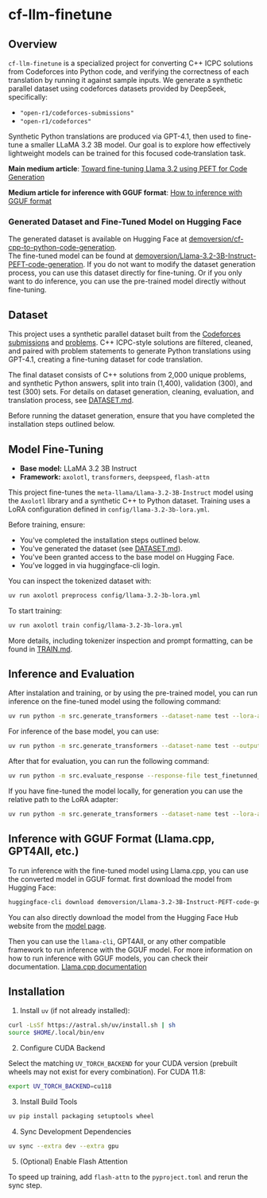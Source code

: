 # cf-llm-finetune

## Overview

`cf-llm-finetune` is a specialized project for converting C++ ICPC solutions from Codeforces into Python code, and verifying the correctness of each translation by running it against sample inputs. We generate a synthetic parallel dataset using codeforces datasets provided by DeepSeek, specifically:
- `"open-r1/codeforces-submissions"`
- `"open-r1/codeforces"`

Synthetic Python translations are produced via GPT-4.1, then used to fine-tune a smaller LLaMA 3.2 3B model. Our goal is to explore how effectively lightweight models can be trained for this focused code‐translation task.

**Main medium article**: [Toward fine-tuning Llama 3.2 using PEFT for Code Generation](https://medium.com/@haddadhesam/towards-fine-tuning-llama-3-2-using-peft-for-code-generation-63e3991c26db)

**Medium article for inference with GGUF format**: [How to inference with GGUF format](https://haddadhesam.medium.com/one-file-to-rule-them-all-gguf-for-local-llm-testing-and-deployment-208b85934434)

### Generated Dataset and Fine-Tuned Model on Hugging Face
The generated dataset is available on Hugging Face at [demoversion/cf-cpp-to-python-code-generation](https://huggingface.co/datasets/demoversion/cf-cpp-to-python-code-generation).  
The fine-tuned model can be found at [demoversion/Llama-3.2-3B-Instruct-PEFT-code-generation](https://huggingface.co/demoversion/Llama-3.2-3B-Instruct-PEFT-code-generation). If you do not want to modify the dataset generation process, you can use this dataset directly for fine-tuning. Or if you only want to do inference, you can use the pre-trained model directly without fine-tuning.

## Dataset

This project uses a synthetic parallel dataset built from the [Codeforces submissions](https://huggingface.co/datasets/open-r1/-submissions) and [problems](https://huggingface.co/datasets/open-r1/codeforces). C++ ICPC-style solutions are filtered, cleaned, and paired with problem statements to generate Python translations using GPT-4.1, creating a fine-tuning dataset for code translation.

The final dataset consists of C++ solutions from 2,000 unique problems, and synthetic Python answers, split into train (1,400), validation (300), and test (300) sets. For details on dataset generation, cleaning, evaluation, and translation process, see [DATASET.md](./DATASET.md).

Before running the dataset generation, ensure that you have completed the installation steps outlined below.

## Model Fine-Tuning

- **Base model:** LLaMA 3.2 3B Instruct
- **Framework:** `axolotl`, `transformers`, `deepspeed`, `flash-attn`  

This project fine-tunes the `meta-llama/Llama-3.2-3B-Instruct` model using the `Axolotl` library and a synthetic C++ to Python dataset. Training uses a LoRA configuration defined in `config/llama-3.2-3b-lora.yml`.

Before training, ensure:
- You've completed the installation steps outlined below.
- You've generated the dataset (see [DATASET.md](./DATASET.md)).
- You've been granted access to the base model on Hugging Face.
- You’ve logged in via huggingface-cli login.

You can inspect the tokenized dataset with:
```bash
uv run axolotl preprocess config/llama-3.2-3b-lora.yml
```
To start training:
```bash
uv run axolotl train config/llama-3.2-3b-lora.yml
```
More details, including tokenizer inspection and prompt formatting, can be found in [TRAIN.md](./TRAIN.md).

## Inference and Evaluation
After instalation and training, or by using the pre-trained model, you can run inference on the fine-tuned model using the following command:
```bash
uv run python -m src.generate_transformers --dataset-name test --lora-adapter demoversion/Llama-3.2-3B-Instruct-PEFT-code-generation --output-path test_finetunned_transformers_response.jsonl --use-cache
```
For inference of the base model, you can use:
```bash
uv run python -m src.generate_transformers --dataset-name test --output-path test_transformers_response.jsonl --use-cache
```

After that for evaluation, you can run the following command:
```bash
uv run python -m src.evaluate_response --response-file test_finetunned_transformers_response.jsonl
```

If you have fine-tuned the model locally, for generation you can use the relative path to the LoRA adapter:
```bash
uv run python -m src.generate_transformers --dataset-name test --lora-adapter ./outputs/cf-llm-finetune-llama-3.2-3b-lora --output-path test_finetunned_transformers_response.jsonl --use-cache
```

## Inference with GGUF Format (Llama.cpp, GPT4All, etc.)
To run inference with the fine-tuned model using Llama.cpp, you can use the converted model in GGUF format. first download the model from Hugging Face:
```bash
huggingface-cli download demoversion/Llama-3.2-3B-Instruct-PEFT-code-generation --include "Llama-3.2-3B-Instruct-PEFT-code-generation.Q8_0.gguf" --local-dir ./
```
You can also directly download the model from the Hugging Face Hub website from the [model page](https://huggingface.co/demoversion/Llama-3.2-3B-Instruct-PEFT-code-generation).

Then you can use the `llama-cli`, GPT4All, or any other compatible framework to run inference with the GGUF model. For more information on how to run inference with GGUF models, you can check their documentation. [Llama.cpp documentation](https://github.com/ggml-org/llama.cpp)

## Installation

1. Install `uv` (if not already installed):  
```bash
curl -LsSf https://astral.sh/uv/install.sh | sh
source $HOME/.local/bin/env
```

2. Configure CUDA Backend

Select the matching `UV_TORCH_BACKEND` for your CUDA version (prebuilt wheels may not exist for every combination). For CUDA 11.8:

```bash
export UV_TORCH_BACKEND=cu118
```

3. Install Build Tools

```bash
uv pip install packaging setuptools wheel
```

4. Sync Development Dependencies

```bash
uv sync --extra dev --extra gpu
```

5. (Optional) Enable Flash Attention

To speed up training, add `flash-attn` to the `pyproject.toml` and rerun the sync step.


